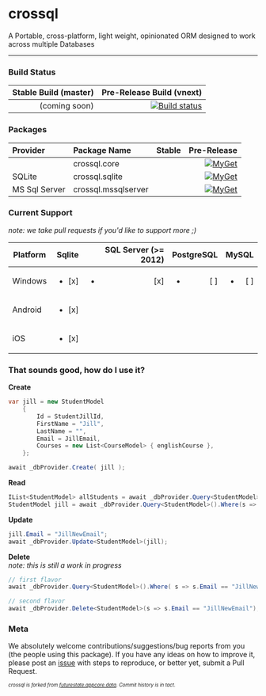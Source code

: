 crossql
============

A Portable, cross-platform, light weight, opinionated ORM designed to work across multiple Databases 

----

### Build Status ###

| Stable Build (master) | Pre-Release Build (vnext) |
| --------------------: | ------------------------: |
|     (coming soon)     | [![Build status](https://ci.appveyor.com/api/projects/status/25stvaknw7vrpjhc?svg=true)](https://ci.appveyor.com/project/ChaseFlorell/crossql) |

### Packages ###

| Provider | Package Name | Stable | Pre-Release |
| :------- | :----------- | -----: | ----------: |
|          | crossql.core |      | [![MyGet](https://img.shields.io/myget/crossql/vpre/crossql.core.svg?style=flat-square&label=myget)](https://www.myget.org/feed/crossql/package/nuget/crossql.core)
| SQLite   | crossql.sqlite |      | [![MyGet](https://img.shields.io/myget/crossql/vpre/crossql.sqlite.svg?style=flat-square&label=myget)](https://www.myget.org/feed/crossql/package/nuget/crossql.sqlite)
| MS Sql Server   | crossql.mssqlserver |      | [![MyGet](https://img.shields.io/myget/crossql/vpre/crossql.mssqlserver.svg?style=flat-square&label=myget)](https://www.myget.org/feed/crossql/package/nuget/crossql.mssqlserver)


### Current Support ###

*note: we take pull requests if you'd like to support more ;)* 

| Platform      | Sqlite                  | SQL Server (>= 2012)     | PostgreSQL               | MySQL                   |
| ------------- | ----------------------: | ----------------------: | -----------------------: | ----------------------: |
| Windows       | <ul><li> [x] </li></ul> | <ul><li> [x] </li></ul> | <ul><li> [ ] </li></ul>  | <ul><li> [ ] </li></ul> |
| Android       | <ul><li> [x] </li></ul> |                         |                          |                         |
| iOS           | <ul><li> [x] </li></ul> |                         |                          |                         |

### That sounds good, how do I use it? ###

<!--
We're working on building out the [Wiki](https://github.com/crossql/crossql/wiki), so more information will be found there. 

To get started, can either compile the project yourself. Simply clone the project to your Windows computer (we're currently using MSBuild and Powershell for our builds), and run the `build.ps1` script. From there you can either grab the dll's out of the `build-artifacts\output` directory, or scoop the nupkg out of the `build-artifacts` directory and drop it in your local nuget package source. 

Or you can just grab it from Nuget.org

    > Install-Package crossql

To give you a taste of what it looks like, here are some examples of CRUD operations.

-->

**Create**

```csharp
var jill = new StudentModel
    {
        Id = StudentJillId,
        FirstName = "Jill",
        LastName = "",
        Email = JillEmail,
        Courses = new List<CourseModel> { englishCourse },
    };

await _dbProvider.Create( jill );
```

**Read**

```csharp
IList<StudentModel> allStudents = await _dbProvider.Query<StudentModel>().ToListAsync();
StudentModel jill = await _dbProvider.Query<StudentModel>().Where(s => s.Email == "JillEmail").FirstOrDefaultAsync();
```
**Update**

```csharp
jill.Email = "JillNewEmail";
await _dbProvider.Update<StudentModel>(jill);
```

**Delete**  
*note: this is still a work in progress*

```csharp
// first flavor
await _dbProvider.Query<StudentModel>().Where( s => s.Email == "JillNewEmail" ).Delete();

// second flavor
await _dbProvider.Delete<StudentModel>(s => s.Email == "JillNewEmail");
```

### Meta ###

We absolutely welcome contributions/suggestions/bug reports from you (the people using this package). If you have any ideas on how to improve it, please post an [issue](https://github.com/crossql/crossql/issues) with steps to reproduce, or better yet, submit a Pull Request.  

<sub><sup>_*crossql* is forked from [futurestate.appcore.data](https://github.com/futurestatemobile/appcore.data). Commit history is in tact._</sup></sub>